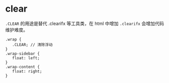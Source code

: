 # clear


 `.CLEAR` 的用途是替代 .clearifx 等工具类，在 html 中增加 `.clearifx` 会增加代码维护难度。

 ```less
.wrap {
    .CLEAR; // 清除浮动
}
.wrap-sidebar {
    float: left;
}
.wrap-content {
    float: right;
}
 ```
